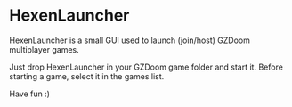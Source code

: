 # HexenLauncher
HexenLauncher is a small GUI used to launch (join/host) GZDoom multiplayer games.

Just drop HexenLauncher in your GZDoom game folder and start it.
Before starting a game, select it in the games list.

Have fun :)